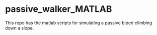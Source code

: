 # passive_walker_MATLAB
This repo has the matlab scripts for simulating a passive biped climbing down a slope.

